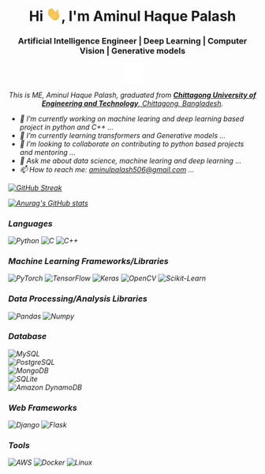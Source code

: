 
<h1 align="center">Hi <img src="https://raw.githubusercontent.com/ABSphreak/ABSphreak/master/gifs/Hi.gif" width="30px">, I'm Aminul Haque Palash</h1>
<h3 align="center">Artificial Intelligence Engineer | Deep Learning | Computer Vision | Generative models</h3>

<p align="center">
<a href="https://www.linkedin.com/in/aminulpalash" target="blank"><img align="center" src="https://github.com/Aakarsh-B/trying-repos/blob/master/linkedin.svg" height="40" width="40" /></a>

</p>
</p>


<p align="center">
  <em>
    This is ME, Aminul Haque Palash, graduated from <a href="https://www.cuet.ac.bd/"> <b>Chittagong University of Engineering and Technology</b>, Chittagong, Bangladesh</a>. <br>
   
</p>


- 🔭 I’m currently working on machine learing and deep learning based project in python and C++ ...
- 🌱 I’m currently learning transformers and Generative models ...
- 👯 I’m looking to collaborate on contributing to python based projects and mentoring ...
- 💬 Ask me about data science, machine learing and deep learning ...
- 📫 How to reach me: aminulpalash506@gmail.com ...

[![GitHub Streak](http://github-readme-streak-stats.herokuapp.com?user=aminul-palash&date_format=M%20j%5B%2C%20Y%5D)](https://git.io/streak-stats)

[![Anurag's GitHub stats](https://github-readme-stats.vercel.app/api?username=aminul-palash)](https://github.com/anuraghazra/github-readme-stats)
  
### Languages

![Python](https://img.shields.io/badge/-Python-000?&logo=Python)
![C](https://img.shields.io/badge/-C-000?&logo=C)
![C++](https://img.shields.io/badge/-C++-000?&logo=c%2b%2b&logoColor=00599C)

### Machine Learning Frameworks/Libraries

![PyTorch](https://img.shields.io/badge/-PyTorch-000?&logo=PyTorch)
![TensorFlow](https://img.shields.io/badge/-TensorFlow-000?&logo=TensorFlow)
![Keras](https://img.shields.io/badge/Keras-D00000?style=for-the-badge&logo=Keras&logoColor=white)
![OpenCV](https://img.shields.io/badge/opencv-%23white.svg?style=for-the-badge&logo=opencv&logoColor=white)
![Scikit-Learn](https://img.shields.io/badge/scikit_learn-F7931E?style=for-the-badge&logo=scikit-learn&logoColor=white)  

### Data Processing/Analysis Libraries

![Pandas](https://img.shields.io/badge/Pandas-2C2D72?style=for-the-badge&logo=pandas&logoColor=white)
![Numpy](https://img.shields.io/badge/Numpy-777BB4?style=for-the-badge&logo=numpy&logoColor=white)


### Database
  
![MySQL](https://img.shields.io/badge/MySQL-00000F?style=for-the-badge&logo=mysql&logoColor=white)    
![PostgreSQL](https://img.shields.io/badge/PostgreSQL-316192?style=for-the-badge&logo=postgresql&logoColor=white)    
![MongoDB](https://img.shields.io/badge/MongoDB-4EA94B?style=for-the-badge&logo=mongodb&logoColor=white)    
![SQLite](https://img.shields.io/badge/SQLite-07405E?style=for-the-badge&logo=sqlite&logoColor=white)  
![Amazon DynamoDB](https://img.shields.io/badge/Amazon%20DynamoDB-4053D6?style=for-the-badge&logo=Amazon%20DynamoDB&logoColor=white)
  
### Web Frameworks
![Django](https://img.shields.io/badge/Django-092E20?style=for-the-badge&logo=django&logoColor=green)
![Flask](https://img.shields.io/badge/Flask-000000?style=for-the-badge&logo=flask&logoColor=white)

  
### Tools
  
![AWS](https://img.shields.io/badge/-AWS-000?&logo=Amazon-AWS&logoColor=F90)
![Docker](https://img.shields.io/badge/-Docker-000?&logo=Docker)
![Linux](https://img.shields.io/badge/-Linux-000?&logo=Linux)



